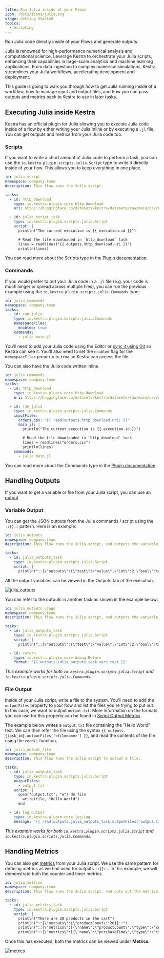 ```yaml
---
title: Run Julia inside of your Flows
icon: /docs/icons/julia.svg
stage: Getting Started
topics:
  - Scripting
---
```


Run Julia code directly inside of your Flows and generate outputs.

Julia is renowned for high-performance numerical analysis and computational science. Leverage Kestra to orchestrate your Julia scripts, enhancing their capabilities in large-scale analytics and machine learning applications. From data ingestion to complex numerical simulations, Kestra streamlines your Julia workflows, accelerating development and deployment.

This guide is going to walk you through how to get Julia running inside of a workflow, how to manage input and output files, and how you can pass outputs and metrics back to Kestra to use in later tasks.

## Executing Julia inside Kestra

Kestra has an official plugin for Julia allowing you to execute Julia code inside of a flow by either writing your Julia inline or by executing a `.jl` file. You can get outputs and metrics from your Julia code too.

### Scripts

If you want to write a short amount of Julia code to perform a task, you can use the `io.kestra.plugin.scripts.julia.Script` type to write it directly inside of your flow. This allows you to keep everything in one place.

```yaml
id: julia_script
namespace: company.team
description: This flow runs the Julia script.

tasks:
  - id: http_download
    type: io.kestra.plugin.core.http.Download
    uri: https://huggingface.co/datasets/kestra/datasets/raw/main/csv/orders.csv

  - id: julia_script_task
    type: io.kestra.plugin.scripts.julia.Script
    script: |
      println("The current execution is {{ execution.id }}")

      # Read the file downloaded in `http_download` task
      lines = readlines("{{ outputs.http_download.uri }}")
      println(lines)
```

You can read more about the Scripts type in the [Plugin documentation](/plugins/plugin-script-julia/io.kestra.plugin.scripts.julia.script)

### Commands

If you would prefer to put your Julia code in a `.jl` file (e.g. your code is much longer or spread across multiple files), you can run the previous example using the `io.kestra.plugin.scripts.julia.Commands` type:

```yaml
id: julia_commands
namespace: company.team
tasks:
  - id: run_julia
    type: io.kestra.plugin.scripts.julia.Commands
    namespaceFiles:
      enabled: true
    commands:
      - julia main.jl
```

You'll need to add your Julia code using the Editor or [sync it using Git](../version-control-cicd/04.git.md) so Kestra can see it. You'll also need to set the `enabled` flag for the `namespaceFiles` property to `true` so Kestra can access the file.

You can also have the Julia code written inline.

```yaml
id: julia_commands
namespace: company.team
tasks:
  - id: http_download
    type: io.kestra.plugin.core.http.Download
    uri: https://huggingface.co/datasets/kestra/datasets/raw/main/csv/orders.csv

  - id: run_julia
    type: io.kestra.plugin.scripts.julia.Commands
    inputFiles:
      orders.csv: "{{ read(outputs.http_download.uri) }}"
      main.jl: |
        println("The current execution is {{ execution.id }}")

        # Read the file downloaded in `http_download` task
        lines = readlines("orders.csv")
        println(lines)
    commands:
      - julia main.jl
```

You can read more about the Commands type in the [Plugin documentation](/plugins/plugin-script-julia/io.kestra.plugin.scripts.julia.commands).

## Handling Outputs

If you want to get a variable or file from your Julia script, you can use an [output](../04.workflow-components/06.outputs.md).

### Variable Output

You can get the JSON outputs from the Julia commands / script using the `::{}::` pattern. Here is an example:

```yaml
id: julia_outputs
namespace: company.team
description: This flow runs the Julia script, and outputs the variable.

tasks:
  - id: julia_outputs_task
    type: io.kestra.plugin.scripts.julia.Script
    script: |
      println("::{\"outputs\":{\"test\":\"value\",\"int\":2,\"bool\":true,\"float\":3.65}}::")
```

All the output variables can be viewed in the Outputs tab of the execution.

![julia_outputs](/docs/how-to-guides/julia/outputs.png)

You can refer to the outputs in another task as shown in the example below:

```yaml
id: julia_outputs_usage
namespace: company.team
description: This flow runs the Julia script, and outputs the variable.

tasks:
  - id: julia_outputs_task
    type: io.kestra.plugin.scripts.julia.Script
    script: |
      println("::{\"outputs\":{\"test\":\"value\",\"int\":2,\"bool\":true,\"float\":3.65}}::")

  - id: return
    type: io.kestra.plugin.core.debug.Return
    format: '{{ outputs.julia_outputs_task.vars.test }}'
```

_This example works for both `io.kestra.plugin.scripts.julia.Script` and `io.kestra.plugin.scripts.julia.Commands`._

### File Output

Inside of your Julia script, write a file to the system. You'll need to add the `outputFiles` property to your flow and list the files you're trying to put out. In this case, we want to output `output.txt`. More information on the formats you can use for this property can be found in [Script Output Metrics](../16.scripts/06.outputs-metrics.md).

The example below writes a `output.txt` file containing the "Hello World" text. We can then refer the file using the syntax `{{ outputs.{task_id}.outputFiles['<filename>'] }}`, and read the contents of the file using the `read()` function.

```yaml
id: julia_output_file
namespace: company.team
description: This flow runs the Julia script to output a file.

tasks:
  - id: julia_outputs_task
    type: io.kestra.plugin.scripts.julia.Script
    outputFiles:
      - output.txt
    script: |
      open("output.txt", "w") do file
        write(file, "Hello World")
      end

  - id: log_output
    type: io.kestra.plugin.core.log.Log
    message: "{{ read(outputs.julia_outputs_task.outputFiles['output.txt']) }}"
```

_This example works for both `io.kestra.plugin.scripts.julia.Script` and `io.kestra.plugin.scripts.julia.Commands`._

## Handling Metrics

You can also get [metrics](../16.scripts/06.outputs-metrics.md#outputs-and-metrics-in-script-and-commands-tasks) from your Julia script. We use the same pattern for defining metrics as we had used for outputs `::{}::`. In this example, we will demonstrate both the counter and timer metrics.

```yaml
id: julia_metrics
namespace: company.team
description: This flow runs the Julia script, and puts out the metrics.

tasks:
  - id: julia_metrics_task
    type: io.kestra.plugin.scripts.julia.Script
    script: |
      println("There are 20 products in the cart")
      println("::{\"outputs\":{\"productCount\":20}}::")
      println("::{\"metrics\":[{\"name\":\"productCount\",\"type\":\"counter\",\"value\":20}]}::")
      println("::{\"metrics\":[{\"name\":\"purchaseTime\",\"type\":\"timer\",\"value\":32.44}]}::")
```

Once this has executed, both the metrics can be viewed under **Metrics**.

![metrics](/docs/how-to-guides/julia/metrics.png)
